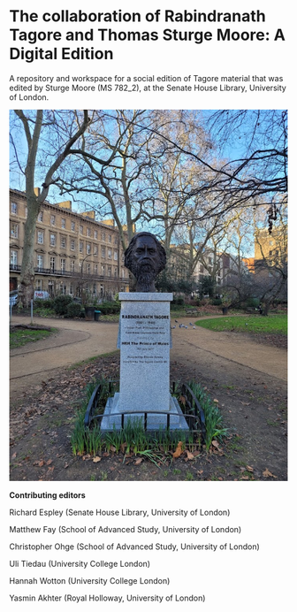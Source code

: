 # The collaboration of Rabindranath Tagore and Thomas Sturge Moore: A Digital Edition

A repository and workspace for a social edition of Tagore material that was edited by Sturge Moore (MS 782_2), at the Senate House Library, University of London.

![~~Sir~~ Rabindranath Tagore](tagorelondon.jpg)

**Contributing editors**

Richard Espley (Senate House Library, University of London)

Matthew Fay (School of Advanced Study, University of London)

Christopher Ohge (School of Advanced Study, University of London)

Uli Tiedau (University College London)

Hannah Wotton (University College London)

Yasmin Akhter (Royal Holloway, University of London)
